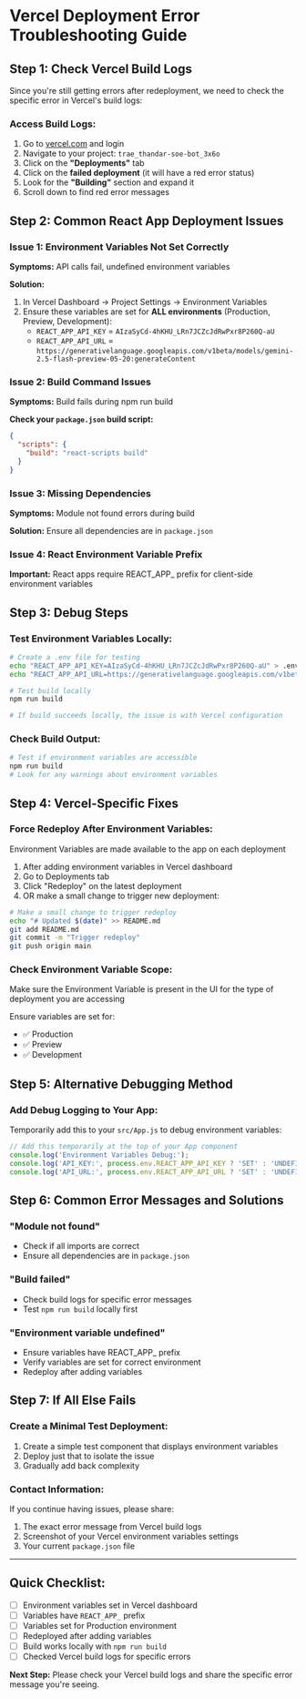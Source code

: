 # Vercel Deployment Error Troubleshooting Guide

## Step 1: Check Vercel Build Logs

Since you're still getting errors after redeployment, we need to check the specific error in Vercel's build logs:

### Access Build Logs:
1. Go to [vercel.com](https://vercel.com) and login
2. Navigate to your project: `trae_thandar-soe-bot_3x6o`
3. Click on the **"Deployments"** tab
4. Click on the **failed deployment** (it will have a red error status)
5. Look for the **"Building"** section and expand it
6. Scroll down to find red error messages

## Step 2: Common React App Deployment Issues

### Issue 1: Environment Variables Not Set Correctly
**Symptoms:** <mcreference link="https://vercel.com/guides/how-to-add-vercel-environment-variables" index="2">API calls fail, undefined environment variables</mcreference>

**Solution:**
1. In Vercel Dashboard → Project Settings → Environment Variables
2. Ensure these variables are set for **ALL environments** (Production, Preview, Development):
   - `REACT_APP_API_KEY` = `AIzaSyCd-4hKHU_LRn7JCZcJdRwPxr8P260Q-aU`
   - `REACT_APP_API_URL` = `https://generativelanguage.googleapis.com/v1beta/models/gemini-2.5-flash-preview-05-20:generateContent`

### Issue 2: Build Command Issues
**Symptoms:** <mcreference link="https://vercel.com/docs/deployments/troubleshoot-a-build" index="1">Build fails during npm run build</mcreference>

**Check your `package.json` build script:**
```json
{
  "scripts": {
    "build": "react-scripts build"
  }
}
```

### Issue 3: Missing Dependencies
**Symptoms:** Module not found errors during build

**Solution:** Ensure all dependencies are in `package.json`

### Issue 4: React Environment Variable Prefix
**Important:** <mcreference link="https://stackoverflow.com/questions/65383169/vercel-next-js-environment-variable-not-working" index="5">React apps require REACT_APP_ prefix for client-side environment variables</mcreference>

## Step 3: Debug Steps

### Test Environment Variables Locally:
```bash
# Create a .env file for testing
echo "REACT_APP_API_KEY=AIzaSyCd-4hKHU_LRn7JCZcJdRwPxr8P260Q-aU" > .env
echo "REACT_APP_API_URL=https://generativelanguage.googleapis.com/v1beta/models/gemini-2.5-flash-preview-05-20:generateContent" >> .env

# Test build locally
npm run build

# If build succeeds locally, the issue is with Vercel configuration
```

### Check Build Output:
```bash
# Test if environment variables are accessible
npm run build
# Look for any warnings about environment variables
```

## Step 4: Vercel-Specific Fixes

### Force Redeploy After Environment Variables:
<mcreference link="https://vercel.com/guides/how-to-add-vercel-environment-variables" index="2">Environment Variables are made available to the app on each deployment</mcreference>

1. After adding environment variables in Vercel dashboard
2. Go to Deployments tab
3. Click "Redeploy" on the latest deployment
4. OR make a small change to trigger new deployment:

```bash
# Make a small change to trigger redeploy
echo "# Updated $(date)" >> README.md
git add README.md
git commit -m "Trigger redeploy"
git push origin main
```

### Check Environment Variable Scope:
<mcreference link="https://vercel.com/guides/how-to-add-vercel-environment-variables" index="2">Make sure the Environment Variable is present in the UI for the type of deployment you are accessing</mcreference>

Ensure variables are set for:
- ✅ Production
- ✅ Preview  
- ✅ Development

## Step 5: Alternative Debugging Method

### Add Debug Logging to Your App:
Temporarily add this to your `src/App.js` to debug environment variables:

```javascript
// Add this temporarily at the top of your App component
console.log('Environment Variables Debug:');
console.log('API_KEY:', process.env.REACT_APP_API_KEY ? 'SET' : 'UNDEFINED');
console.log('API_URL:', process.env.REACT_APP_API_URL ? 'SET' : 'UNDEFINED');
```

## Step 6: Common Error Messages and Solutions

### "Module not found"
- Check if all imports are correct
- Ensure all dependencies are in `package.json`

### "Build failed"
- <mcreference link="https://vercel.com/docs/deployments/troubleshoot-a-build" index="1">Check build logs for specific error messages</mcreference>
- Test `npm run build` locally first

### "Environment variable undefined"
- <mcreference link="https://vercel.com/guides/how-to-add-vercel-environment-variables" index="2">Ensure variables have REACT_APP_ prefix</mcreference>
- Verify variables are set for correct environment
- Redeploy after adding variables

## Step 7: If All Else Fails

### Create a Minimal Test Deployment:
1. Create a simple test component that displays environment variables
2. Deploy just that to isolate the issue
3. Gradually add back complexity

### Contact Information:
If you continue having issues, please share:
1. The exact error message from Vercel build logs
2. Screenshot of your Vercel environment variables settings
3. Your current `package.json` file

---

## Quick Checklist:
- [ ] Environment variables set in Vercel dashboard
- [ ] Variables have `REACT_APP_` prefix
- [ ] Variables set for Production environment
- [ ] Redeployed after adding variables
- [ ] Build works locally with `npm run build`
- [ ] Checked Vercel build logs for specific errors

**Next Step:** Please check your Vercel build logs and share the specific error message you're seeing.